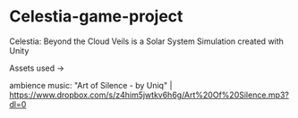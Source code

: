 # Celestia-game-project
Celestia: Beyond the Cloud Veils is a Solar System Simulation created with Unity


Assets used ->

ambience music: "Art of Silence - by Uniq" | https://www.dropbox.com/s/z4him5jwtkv6h6g/Art%20Of%20Silence.mp3?dl=0
